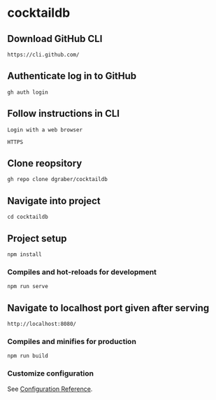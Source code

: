 # cocktaildb

## Download GitHub CLI
```
https://cli.github.com/
```

## Authenticate log in to GitHub
```
gh auth login
```

## Follow instructions in CLI
```
Login with a web browser
```
```
HTTPS
```

## Clone reopsitory
```
gh repo clone dgraber/cocktaildb
```

## Navigate into project
```
cd cocktaildb
```

## Project setup
```
npm install
```

### Compiles and hot-reloads for development
```
npm run serve
```

## Navigate to localhost port given after serving
```
http://localhost:8080/
```

### Compiles and minifies for production
```
npm run build
```

### Customize configuration
See [Configuration Reference](https://cli.vuejs.org/config/).
